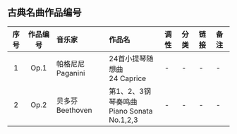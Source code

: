 ## 古典名曲作品编号

| 序号 | 作品编号 | 音乐家 | 作品名 | 调性 | 分类 | 链接 | 备注 |
| :-: | :-: | :- | :- | :- | :- | :- | :- |
| 1 | Op.1 | 帕格尼尼 Paganini | 24首小提琴随想曲 </br> 24 Caprice | - | - | - | - |
| 2 | Op.2 | 贝多芬 Beethoven | 第1、2、3钢琴奏鸣曲 </br> Piano Sonata No.1,2,3 | - | - | - | - |